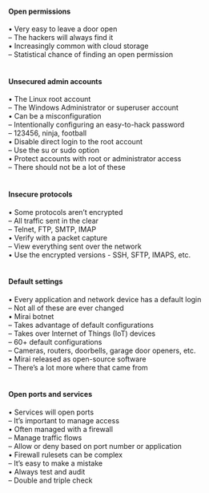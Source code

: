 ####  Open permissions  

• Very easy to leave a door open  
– The hackers will always find it  
• Increasingly common with cloud storage  
– Statistical chance of finding an open permission  
<br>


####  Unsecured admin accounts  

• The Linux root account  
– The Windows Administrator or superuser account  
• Can be a misconfiguration  
– Intentionally configuring an easy-to-hack password  
– 123456, ninja, football  
• Disable direct login to the root account  
– Use the su or sudo option  
• Protect accounts with root or administrator access  
– There should not be a lot of these  
<br>


####  Insecure protocols  

• Some protocols aren’t encrypted  
– All traffic sent in the clear  
– Telnet, FTP, SMTP, IMAP  
• Verify with a packet capture  
– View everything sent over the network  
• Use the encrypted versions - SSH, SFTP, IMAPS, etc.  
<br>


####  Default settings  

• Every application and network device has a default login  
– Not all of these are ever changed  
• Mirai botnet  
– Takes advantage of default configurations  
– Takes over Internet of Things (IoT) devices  
– 60+ default configurations  
– Cameras, routers, doorbells, garage door openers, etc.  
• Mirai released as open-source software  
– There’s a lot more where that came from  
<br>


####  Open ports and services  

• Services will open ports  
– It’s important to manage access  
• Often managed with a firewall  
– Manage traffic flows  
– Allow or deny based on port number or application  
• Firewall rulesets can be complex  
– It’s easy to make a mistake  
• Always test and audit  
– Double and triple check  

